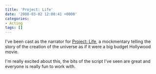 ```yaml
---
title: 'Project: Life'
date: '2008-03-02 12:00:41 +0000'
categories:
- Acting
tags: []
---
```

I've been cast as the narrator for [Project:
Life](http://www.projectlifemovie.com/), a mockmentary telling the story of the
creation of the universe as if it were a big budget Hollywood movie.

I'm really excited about this, the bits of the script I've seen are great and
everyone is really fun to work with.
